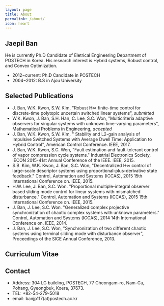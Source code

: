 ```yaml
---
layout: page
title: About
permalink: /about/
icon: heart
---
```


## Jaepil Ban

He is currently Ph.D Candidate of Eletrical Engineering Department of POSTECH in Korea.
His research interest is Hybrid systems, Robust control, and Convex Optimization.

* 2012~current:  Ph.D Candidate in POSTECH
* 2004~2012:     B.S in Ajou University

## Selected Publications
* J. Ban, W.K. Kwon, S.W. Kim, "Robust H∞ finite-time control for discrete-time polytopic uncertain switched linear systems", *submitted*
* W.K. Kwon, J. Ban, S.H. Han, C. Lee, S.C. Won, "Multicriteria adaptive observers for singular systems with unknown time-varying parameters", Mathematical Problems in Engineering, *accepted* 
* J. Ban, W.K. Kwon, S.W. Kim, "  Stability and L2-gain analysis of Impulsive Switched Systems with Average Dwell Time: Application to Hybrid Control", American Control Conference. IEEE, 2017.
* J. Ban, W.K. Kwon, S.C. Won, "Fault estimation and fault-tolerant control of vapor compression cycle systems." Industrial Electronics Society, IECON 2015-41st Annual Conference of the IEEE. IEEE, 2015.
* S.B. Kim, W.K. Kwon, J. Ban, S.C. Won, "Decentralized H∞ control of large-scale descriptor systems using proportional-plus-derivative state feedback." Control, Automation and Systems (ICCAS), 2015 15th International Conference on. IEEE, 2015.
* H.W. Lee, J. Ban, S.C. Won. "Proportional multiple-integral observer based sliding mode control for linear systems with mismatched disturbance." Control, Automation and Systems (ICCAS), 2015 15th International Conference on. IEEE, 2015.
* J. Ban, J. Lee, S.C. Won. "Generalized complex projective synchronization of chaotic complex systems with unknown parameters." Control, Automation and Systems (ICCAS), 2014 14th International Conference on. IEEE, 2014.
* J. Ban, J. Lee, S.C. Won, "Synchronization of two different chaotic systems using terminal sliding mode with disturbance observer", Proceedings of the SICE Annual Conference, 2013.

## Curriculum Vitae

## Contact

* Address: 304 LG building, POSTECH, 77 Cheongam-ro, Nam-Gu, Pohang, Gyeongbuk, Koera, 37673.
* TEL: +82-54-279-5018
* email: banjp117(at)postech.ac.kr

